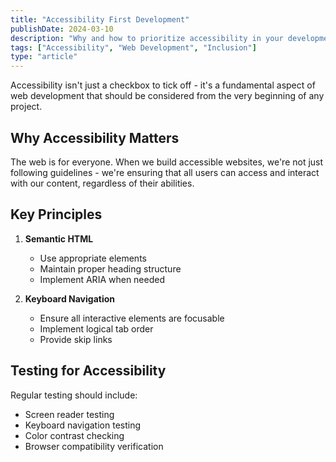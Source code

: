 ```yaml
---
title: "Accessibility First Development"
publishDate: 2024-03-10
description: "Why and how to prioritize accessibility in your development process"
tags: ["Accessibility", "Web Development", "Inclusion"]
type: "article"
---
```


Accessibility isn't just a checkbox to tick off - it's a fundamental aspect of web development that should be considered from the very beginning of any project.

## Why Accessibility Matters

The web is for everyone. When we build accessible websites, we're not just following guidelines - we're ensuring that all users can access and interact with our content, regardless of their abilities.

## Key Principles

1. **Semantic HTML**
   - Use appropriate elements
   - Maintain proper heading structure
   - Implement ARIA when needed

2. **Keyboard Navigation**
   - Ensure all interactive elements are focusable
   - Implement logical tab order
   - Provide skip links

## Testing for Accessibility

Regular testing should include:
- Screen reader testing
- Keyboard navigation testing
- Color contrast checking
- Browser compatibility verification 